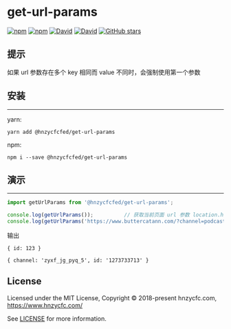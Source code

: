 # get-url-params
[![npm](https://img.shields.io/npm/v/@hnzycfcfed/get-url-params.svg?style=flat-square)](https://www.npmjs.com/package/@hnzycfcfed/get-url-params)
[![npm](https://img.shields.io/npm/dm/@hnzycfcfed/get-url-params.svg?style=flat-square)](https://www.npmjs.com/package/@hnzycfcfed/get-url-params)
[![David](https://img.shields.io/david/hnzycfcfed/@hnzycfcfed/get-url-params.svg?style=flat-square)](https://www.npmjs.com/package/@hnzycfcfed/get-url-params)
[![David](https://img.shields.io/david/dev/hnzycfcfed/@hnzycfcfed/get-url-params.svg?style=flat-square)](https://www.npmjs.com/package/@hnzycfcfed/get-url-params)
[![GitHub stars](https://img.shields.io/github/stars/hnzycfcfed/get-url-params.svg?style=flat-square)](https://github.com/hnzycfcfed/get-url-params/stargazers)

## 提示
如果 url 参数存在多个 key 相同而 value 不同时，会强制使用第一个参数

## 安装
---
yarn:
```
yarn add @hnzycfcfed/get-url-params
```
npm:
```
npm i --save @hnzycfcfed/get-url-params
```

## 演示
---
```javascript
import getUrlParams from '@hnzycfcfed/get-url-params';

console.log(getUrlParams());          // 获取当前页面 url 参数 location.href = 'https://www.buttercatann.com/?id=123'
console.log(getUrlParams('https://www.buttercatann.com/?channel=podcast&id=1273733713'));      // 获取 url 字符串参数

```

输出
```
{ id: 123 }

{ channel: 'zyxf_jg_pyq_5', id: '1273733713' }
```

## License

Licensed under the MIT License, Copyright © 2018-present hnzycfc.com, https://www.hnzycfc.com/

See [LICENSE](./LICENSE) for more information.
